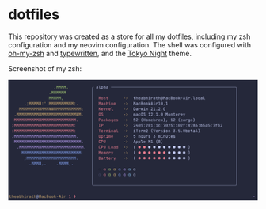 # dotfiles

This repository was created as a store for all my dotfiles, including my zsh configuration and my neovim configuration. The shell was configured with [oh-my-zsh](https://ohmyz.sh) and [typewritten](https://github.com/reobin/typewritten), and the [Tokyo Night](https://github.com/folke/tokyonight.nvim) theme.

Screenshot of my zsh:

![](img/shell.png)

